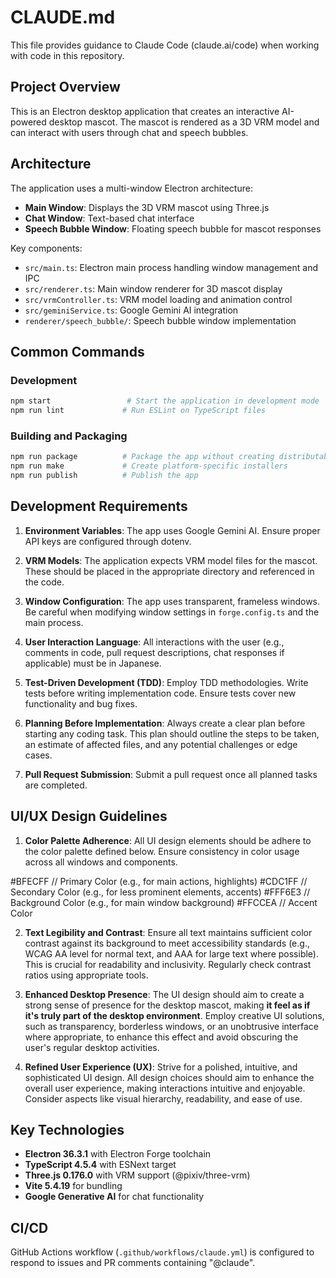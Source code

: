 # CLAUDE.md

This file provides guidance to Claude Code (claude.ai/code) when working with code in this repository.

## Project Overview

This is an Electron desktop application that creates an interactive AI-powered desktop mascot. The mascot is rendered as a 3D VRM model and can interact with users through chat and speech bubbles.

## Architecture

The application uses a multi-window Electron architecture:
- **Main Window**: Displays the 3D VRM mascot using Three.js
- **Chat Window**: Text-based chat interface
- **Speech Bubble Window**: Floating speech bubble for mascot responses

Key components:
- `src/main.ts`: Electron main process handling window management and IPC
- `src/renderer.ts`: Main window renderer for 3D mascot display
- `src/vrmController.ts`: VRM model loading and animation control
- `src/geminiService.ts`: Google Gemini AI integration
- `renderer/speech_bubble/`: Speech bubble window implementation

## Common Commands

### Development
```bash
npm start                 # Start the application in development mode
npm run lint             # Run ESLint on TypeScript files
```

### Building and Packaging
```bash
npm run package          # Package the app without creating distributables
npm run make             # Create platform-specific installers
npm run publish          # Publish the app
```

## Development Requirements

1. **Environment Variables**: The app uses Google Gemini AI. Ensure proper API keys are configured through dotenv.

2. **VRM Models**: The application expects VRM model files for the mascot. These should be placed in the appropriate directory and referenced in the code.

3. **Window Configuration**: The app uses transparent, frameless windows. Be careful when modifying window settings in `forge.config.ts` and the main process.

4. **User Interaction Language**: All interactions with the user (e.g., comments in code, pull request descriptions, chat responses if applicable) must be in Japanese.

5. **Test-Driven Development (TDD)**: Employ TDD methodologies. Write tests before writing implementation code. Ensure tests cover new functionality and bug fixes.

6. **Planning Before Implementation**: Always create a clear plan before starting any coding task. This plan should outline the steps to be taken, an estimate of affected files, and any potential challenges or edge cases.

7. **Pull Request Submission**: Submit a pull request once all planned tasks are completed.
   
## UI/UX Design Guidelines
1. **Color Palette Adherence**: All UI design elements should be adhere to the color palette defined below. Ensure consistency in color usage across all windows and components.

#BFECFF // Primary Color (e.g., for main actions, highlights)
#CDC1FF // Secondary Color (e.g., for less prominent elements, accents)
#FFF6E3 // Background Color (e.g., for main window background)
#FFCCEA // Accent Color

2. **Text Legibility and Contrast**: Ensure all text maintains sufficient color contrast against its background to meet accessibility standards (e.g., WCAG AA level for normal text, and AAA for large text where possible). This is crucial for readability and inclusivity. Regularly check contrast ratios using appropriate tools.

3. **Enhanced Desktop Presence**: The UI design should aim to create a strong sense of presence for the desktop mascot, making **it feel as if it's truly part of the desktop environment**. Employ creative UI solutions, such as transparency, borderless windows, or an unobtrusive interface where appropriate, to enhance this effect and avoid obscuring the user's regular desktop activities.

4. **Refined User Experience (UX)**: Strive for a polished, intuitive, and sophisticated UI design. All design choices should aim to enhance the overall user experience, making interactions intuitive and enjoyable. Consider aspects like visual hierarchy, readability, and ease of use.


## Key Technologies

- **Electron 36.3.1** with Electron Forge toolchain
- **TypeScript 4.5.4** with ESNext target
- **Three.js 0.176.0** with VRM support (@pixiv/three-vrm)
- **Vite 5.4.19** for bundling
- **Google Generative AI** for chat functionality

## CI/CD

GitHub Actions workflow (`.github/workflows/claude.yml`) is configured to respond to issues and PR comments containing "@claude".


